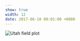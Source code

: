 ```yaml
---
show: true
width: 12
date: 2017-06-10 00:01:00 +0800
---
```

<div>
<img data-src="{{ 'assets/images/photos/IMG_7600_stitch.jpg' | relative_url }}" class="lazy w-100 rounded"   data-toggle="tooltip" data-placement="top" title="Utah field plot">
 <!--  <div class="card-body">
    <p class="card-text">
      Banner text
    </p> 
  </div> -->
</div>
